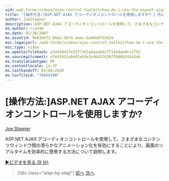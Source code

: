 ```yaml
---
uid: web-forms/videos/ajax-control-toolkit/how-do-i-use-the-aspnet-ajax-accordion-control
title: '[操作方法:]ASP.NET AJAX アコーディオンコントロールを使用しますか? | Microsoft Docs'
author: JoeStagner
description: ASP.NET AJAX アコーディオンコントロールを使用して、さまざまなコンテンツ間でスムーズにアニメーション化された移行を有効にすることで、画面のリアルタイムを効率的に使用する方法について説明します。
ms.author: riande
ms.date: 01/30/2007
ms.assetid: 9e81b071-89a2-4674-aeec-ba49a0f23429
msc.legacyurl: /web-forms/videos/ajax-control-toolkit/how-do-i-use-the-aspnet-ajax-accordion-control
msc.type: video
ms.openlocfilehash: e34430d17e22f73d1a4aaabdcf714e9ae9cc2752
ms.sourcegitcommit: e7e91932a6e91a63e2e46417626f39d6b244a3ab
ms.translationtype: MT
ms.contentlocale: ja-JP
ms.lasthandoff: 03/06/2020
ms.locfileid: "78454708"
---
```

# <a name="how-do-i-use-the-aspnet-ajax-accordion-control"></a>[操作方法:]ASP.NET AJAX アコーディオンコントロールを使用しますか?

[Joe Stagner](https://github.com/JoeStagner)

ASP.NET AJAX アコーディオンコントロールを使用して、さまざまなコンテンツウィンドウ間の滑らかなアニメーション化を有効にすることにより、画面のリアルタイムを効率的に使用する方法について説明します。

[&#9654;ビデオを見る (9 分)](https://channel9.msdn.com/Blogs/ASP-NET-Site-Videos/how-do-i-use-the-aspnet-ajax-accordion-control)

> [!div class="step-by-step"]
> [前へ](how-do-i-use-the-aspnet-ajax-alwaysvisible-control-extender.md)
> [次へ](how-do-i-use-the-aspnet-ajax-collapsable-panel-extender.md)
